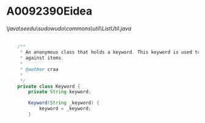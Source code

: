 # A0092390Eidea
###### \java\seedu\sudowudo\commons\util\ListUtil.java
``` java
    /**
     * An anonymous class that holds a keyword. This keyword is used to search
     * against items.
     * 
     * @author craa
     *
     */
    private class Keyword {
        private String keyword;

        Keyword(String _keyword) {
            keyword = _keyword;
        }

```

